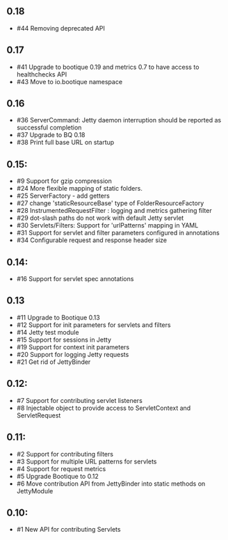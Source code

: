## 0.18

* #44 Removing deprecated API

## 0.17

* #41 Upgrade to bootique 0.19 and metrics 0.7 to have access to healthchecks API
* #43 Move to io.bootique namespace

## 0.16

* #36 ServerCommand: Jetty daemon interruption should be reported as successful completion
* #37 Upgrade to BQ 0.18
* #38 Print full base URL on startup

## 0.15:

*  #9 Support for gzip compression
* #24 More flexible mapping of static folders.
* #25 ServerFactory - add getters
* #27 change 'staticResourceBase' type of FolderResourceFactory
* #28 InstrumentedRequestFilter : logging and metrics gathering filter 
* #29 dot-slash paths do not work with default Jetty servlet
* #30 Servlets/Filters: Support for 'urlPatterns' mapping in YAML
* #31 Support for servlet and filter parameters configured in annotations 
* #34 Configurable request and response header size

## 0.14:

* #16 Support for servlet spec annotations

## 0.13

* #11 Upgrade to Bootique 0.13
* #12 Support for init parameters for servlets and filters
* #14 Jetty test module
* #15 Support for sessions in Jetty
* #19 Support for context init parameters
* #20 Support for logging Jetty requests
* #21 Get rid of JettyBinder
  
## 0.12:

* #7 Support for contributing servlet listeners
* #8 Injectable object to provide access to ServletContext and ServletRequest

## 0.11:

* #2 Support for contributing filters
* #3 Support for multiple URL patterns for servlets
* #4 Support for request metrics
* #5 Upgrade Bootique to 0.12
* #6 Move contribution API from JettyBinder into static methods on JettyModule
 
## 0.10:

* #1 New API for contributing Servlets
